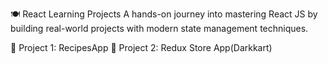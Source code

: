 🍽️ React Learning Projects
A hands-on journey into mastering React JS by building real-world projects with modern state management techniques.

📌 Project 1: RecipesApp
📌 Project 2: Redux Store App(Darkkart)
